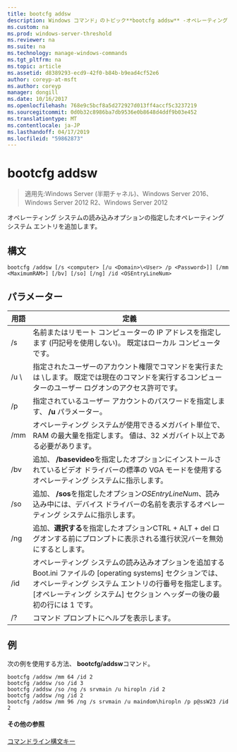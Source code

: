 ```yaml
---
title: bootcfg addsw
description: Windows コマンド」のトピック**bootcfg addsw** -オペレーティング システムの読み込みオプションの指定したオペレーティング システム エントリを追加します。
ms.custom: na
ms.prod: windows-server-threshold
ms.reviewer: na
ms.suite: na
ms.technology: manage-windows-commands
ms.tgt_pltfrm: na
ms.topic: article
ms.assetid: d8389293-ecd9-42f0-b84b-b9ead4cf52e6
author: coreyp-at-msft
ms.author: coreyp
manager: dongill
ms.date: 10/16/2017
ms.openlocfilehash: 768e9c5bcf8a5d272927d013ff4accf5c3237219
ms.sourcegitcommit: 0d0b32c8986ba7db9536e0b8648d4ddf9b03e452
ms.translationtype: MT
ms.contentlocale: ja-JP
ms.lasthandoff: 04/17/2019
ms.locfileid: "59862873"
---
```

# <a name="bootcfg-addsw"></a>bootcfg addsw

>適用先:Windows Server (半期チャネル)、Windows Server 2016、Windows Server 2012 R2、Windows Server 2012

オペレーティング システムの読み込みオプションの指定したオペレーティング システム エントリを追加します。

## <a name="syntax"></a>構文
```
bootcfg /addsw [/s <computer> [/u <Domain>\<User> /p <Password>]] [/mm <MaximumRAM>] [/bv] [/so] [/ng] /id <OSEntryLineNum>
```
## <a name="parameters"></a>パラメーター
|用語|定義|
|----|-------|
|/s <computer>|名前またはリモート コンピューターの IP アドレスを指定します (円記号を使用しない)。 既定はローカル コンピュータです。|
|/u <Domain>\\<User>|指定されたユーザーのアカウント権限でコマンドを実行<User>または<Domain> \\<User>します。 既定では現在のコマンドを実行するコンピューターのユーザー ログオンのアクセス許可です。|
|/p <Password>|指定されているユーザー アカウントのパスワードを指定します、 **/u** パラメーター。|
|/mm <MaximumRAM>|オペレーティング システムが使用できるメガバイト単位で、RAM の最大量を指定します。 値は、32 メガバイト以上である必要があります。|
|/bv|追加、 **/basevideo**を指定したオプション<OSEntryLineNum>にインストールされているビデオ ドライバーの標準の VGA モードを使用するオペレーティング システムに指示します。|
|/so|追加、 **/sos**を指定したオプション*OSEntryLineNum*、読み込み中には、デバイス ドライバーの名前を表示するオペレーティング システムに指示します。|
|/ng|追加、**選択する**を指定したオプション<OSEntryLineNum>CTRL + ALT + del ログオンする前にプロンプトに表示される進行状況バーを無効にするとします。|
|/id <OSEntryLineNum>|オペレーティング システムの読み込みオプションを追加する Boot.ini ファイルの [operating systems] セクションでは、オペレーティング システム エントリの行番号を指定します。 [オペレーティング システム] セクション ヘッダーの後の最初の行には 1 です。|
|/?|コマンド プロンプトにヘルプを表示します。|
## <a name="BKMK_examples"></a>例
次の例を使用する方法、 **bootcfg/addsw**コマンド。
```
bootcfg /addsw /mm 64 /id 2 
bootcfg /addsw /so /id 3 
bootcfg /addsw /so /ng /s srvmain /u hiropln /id 2 
bootcfg /addsw /ng /id 2 
bootcfg /addsw /mm 96 /ng /s srvmain /u maindom\hiropln /p p@ssW23 /id 2
```
#### <a name="additional-references"></a>その他の参照
[コマンドライン構文キー](command-line-syntax-key.md)

